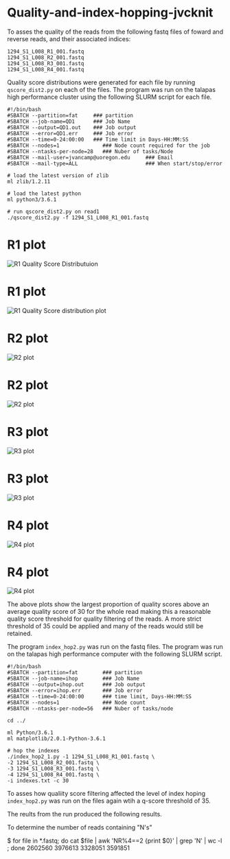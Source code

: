 # Quality-and-index-hopping-jvcknit

To asses the quality of the reads from the following fastq files of foward and reverse reads, and their associated indices:

```
1294_S1_L008_R1_001.fastq
1294_S1_L008_R2_001.fastq
1294_S1_L008_R3_001.fastq
1294_S1_L008_R4_001.fastq
```

Quality score distributions were generated for each file by running `qscore_dist2.py` on each of the files. The program was run on the talapas high performance cluster using the following SLURM script for each file.

```
#!/bin/bash
#SBATCH --partition=fat     ### partition
#SBATCH --job-name=QD1      ### Job Name
#SBATCH --output=QD1.out    ### Job output
#SBATCH --error=QD1.err     ### Job error
#SBATCH --time=0-24:00:00   ### Time limit in Days-HH:MM:SS
#SBATCH --nodes=1              ### Node count required for the job
#SBATCH --ntasks-per-node=28   ### Nuber of tasks/Node
#SBATCH --mail-user=jvancamp@uoregon.edu     ### Email
#SBATCH --mail-type=ALL                      ### When start/stop/error

# load the latest version of zlib
ml zlib/1.2.11

# load the latest python
ml python3/3.6.1

# run qscore_dist2.py on read1
./qscore_dist2.py -f 1294_S1_L008_R1_001.fastq
```

# R1 plot

![R1 Quality Score Distributuion](https://github.com/UO-BGMP/quality-and-index-hopping-jvcknit/blob/index_hop.working/Plots/1294_S1_L008_R1_001.fastq_dist1.png)

# R1 plot
![R1 Quality Score distribution plot](https://github.com/UO-BGMP/quality-and-index-hopping-jvcknit/blob/index_hop.working/Plots/1294_S1_L008_R1_001.fastq_dist2.png)

# R2 plot
![R2 plot](https://github.com/UO-BGMP/quality-and-index-hopping-jvcknit/blob/index_hop.working/Plots/1294_S1_L008_R2_001.fastq_dist1.png)

# R2 plot
![R2 plot](https://github.com/UO-BGMP/quality-and-index-hopping-jvcknit/blob/index_hop.working/Plots/1294_S1_L008_R2_001.fastq_dist2.png)

# R3 plot
![R3 plot](https://github.com/UO-BGMP/quality-and-index-hopping-jvcknit/blob/index_hop.working/Plots/1294_S1_L008_R3_001.fastq_dist1.png)

# R3 plot
![R3 plot](https://github.com/UO-BGMP/quality-and-index-hopping-jvcknit/blob/index_hop.working/Plots/1294_S1_L008_R3_001.fastq_dist2.png)

# R4 plot
![R4 plot](https://github.com/UO-BGMP/quality-and-index-hopping-jvcknit/blob/index_hop.working/Plots/1294_S1_L008_R4_001.fastq_dist1.png)

# R4 plot
![R4 plot](https://github.com/UO-BGMP/quality-and-index-hopping-jvcknit/blob/index_hop.working/Plots/1294_S1_L008_R4_001.fastq_dist2.png)


The above plots show the largest proportion of quality scores above an average quality score of 30 for the whole read making this a reasonable quality score threshold for quality filtering of the reads. A more strict threshold of 35 could be applied and many of the reads would still be retained.

The program `index_hop2.py` was run on the fastq files. The program was run on the talapas high performance computer with the following SLURM script.

```
#!/bin/bash
#SBATCH --partition=fat        ### partition
#SBATCH --job-name=ihop        ### Job Name
#SBATCH --output=ihop.out      ### Job output
#SBATCH --error=ihop.err       ### Job error
#SBATCH --time=0-24:00:00      ### time limit, Days-HH:MM:SS
#SBATCH --nodes=1              ### Node count
#SBATCH --ntasks-per-node=56   ### Nuber of tasks/node

cd ../

ml Python/3.6.1
ml matplotlib/2.0.1-Python-3.6.1

# hop the indexes
./index_hop2_1.py -1 1294_S1_L008_R1_001.fastq \
-2 1294_S1_L008_R2_001.fastq \
-3 1294_S1_L008_R3_001.fastq \
-4 1294_S1_L008_R4_001.fastq \
-i indexes.txt -c 30
```

To asses how qualiity score filtering affected the level of index hoping `index_hop2.py` was run on the files again wtih a q-score threshold of 35.

The reults from the run produced the following results.


To determine the number of reads containing "N's"

$ for file in *.fastq; do cat $file | awk 'NR%4==2 {print $0}' | grep 'N' | wc -l ; done
2602560
3976613
3328051
3591851




